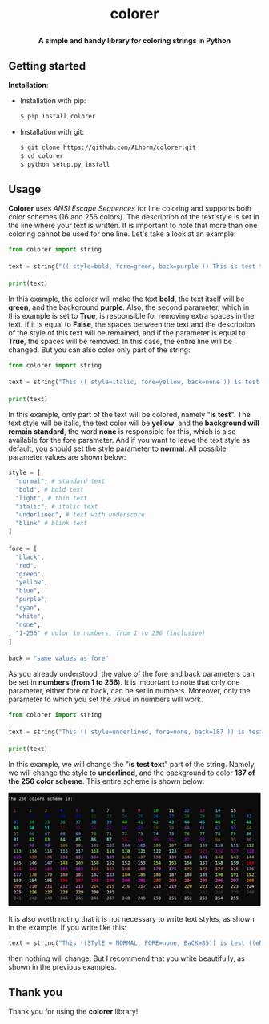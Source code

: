 # <p align="center">colorer
<p align="center"><b>A simple and handy library for coloring strings in Python</b>

## Getting started

**Installation**:
- Installation with pip:
    ```sh
    $ pip install colorer
    ```

- Installation with git:
    ```sh
    $ git clone https://github.com/ALhorm/colorer.git
    $ cd colorer
    $ python setup.py install
    ```

## Usage

<b>Colorer</b> uses <i>ANSI Escape Sequences</i> for line coloring and supports both color schemes (16 and 256 colors). The description of the text style is set in the line where your text is written. It is important to note that more than one coloring cannot be used for one line. Let's take a look at an example:

```py
from colorer import string

text = string("(( style=bold, fore=green, back=purple )) This is test text", True)

print(text)
```

In this example, the colorer will make the text <b>bold</b>, the text itself will be <b>green</b>, and the background <b>purple</b>. Also, the second parameter, which in this example is set to <b>True</b>, is responsible for removing extra spaces in the text. If it is equal to <b>False</b>, the spaces between the text and the description of the style of this text will be remained, and if the parameter is equal to <b>True</b>, the spaces will be removed. In this case, the entire line will be changed. But you can also color only part of the string:

```py
from colorer import string

text = string("This (( style=italic, fore=yellow, back=none )) is test (( end )) text", True)

print(text)
```

In this example, only part of the text will be colored, namely "<b>is test</b>". The text style will be italic, the text color will be <b>yellow</b>, and the <b>background will remain standard</b>, the word <b>none</b> is responsible for this, which is also available for the fore parameter. And if you want to leave the text style as default, you should set the style parameter to <b>normal</b>. All possible parameter values are shown below:

```py
style = [
  "normal", # standard text
  "bold", # bold text
  "light", # thin text
  "italic", # italic text
  "underlined", # text with underscore
  "blink" # blink text
]

fore = [
  "black",
  "red",
  "green",
  "yellow",
  "blue",
  "purple",
  "cyan",
  "white",
  "none",
  "1-256" # color in numbers, from 1 to 256 (inclusive)
]

back = "same values as fore"
```

As you already understood, the value of the fore and back parameters can be set in <b>numbers</b> (<b>from 1 to 256</b>). It is important to note that only one parameter, either fore or back, can be set in numbers. Moreover, only the parameter to which you set the value in numbers will work.

```py
from colorer import string

text = string("This (( style=underlined, fore=none, back=187 )) is test text", True)

print(text)
```

In this example, we will change the "<b>is test text</b>" part of the string. Namely, we will change the style to <b>underlined</b>, and the background to color <b>187 of the 256 color scheme</b>. This entire scheme is shown below:

<img src="img/colors.jpg" alt="256 color scheme">

It is also worth noting that it is not necessary to write text styles, as shown in the example. If you write like this:

```py
text = string("This ((STylE = NORMAL, FORE=none, BaCK=85)) is test ((eNd)) text", True)
```

then nothing will change. But I recommend that you write beautifully, as shown in the previous examples.

## Thank you

Thank you for using the <b>colorer</b> library!
